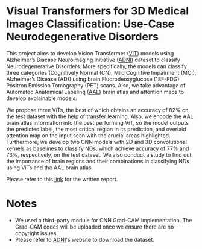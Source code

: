 # Visual Transformers for 3D Medical Images Classification: Use-Case Neurodegenerative Disorders
This project aims to develop Vision Transformer ([ViT](https://arxiv.org/abs/2010.11929)) models using Alzheimer’s Disease Neuroimaging Initiative ([ADNI](https://adni.loni.usc.edu/)) dataset to classify Neurodegenerative Disorders. More specifically, the models can classify three categories (Cognitively Normal (CN), Mild Cognitive Impairment (MCI), Alzheimer’s Disease (AD)) using brain Fluorodeoxyglucose (18F-FDG) Positron Emission Tomography (PET) scans. Also, we take advantage of Automated Anatomical Labeling ([AAL](https://www.sciencedirect.com/science/article/abs/pii/S1053811901909784)) brain atlas and attention maps to develop explainable models.

We propose three ViTs, the best of which obtains an accuracy of 82% on the test dataset with the help of transfer learning. Also, we encode the AAL brain atlas information into the best performing ViT, so the model outputs the predicted label, the most critical region in its prediction, and overlaid attention map on the input scan with the crucial areas highlighted. Furthermore, we develop two CNN models with 2D and 3D convolutional kernels as baselines to classify NDs, which achieve accuracy of 77% and 73%, respectively, on the test dataset. We also conduct a study to find out the importance of brain regions and their combinations in classifying NDs using ViTs and the AAL brain atlas.

Please refer to this [link](http://urn.kb.se/resolve?urn=urn:nbn:se:hh:diva-47250) for the written report.

# Notes
* We used a third-party module for CNN Grad-CAM implementation. The Grad-CAM codes will be uploaded once we ensure there are no copyright issues.
* Please refer to [ADNI](https://adni.loni.usc.edu/)'s website to download the dataset.
